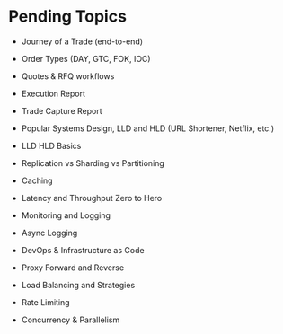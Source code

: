 # Pending Topics

- Journey of a Trade (end-to-end)
- Order Types (DAY, GTC, FOK, IOC)
- Quotes & RFQ workflows
- Execution Report
- Trade Capture Report

- Popular Systems Design, LLD and HLD (URL Shortener, Netflix, etc.)
- LLD HLD Basics
- Replication vs Sharding vs Partitioning
- Caching
- Latency and Throughput Zero to Hero
- Monitoring and Logging
- Async Logging
- DevOps & Infrastructure as Code
- Proxy Forward and Reverse
- Load Balancing and Strategies
- Rate Limiting
- Concurrency & Parallelism